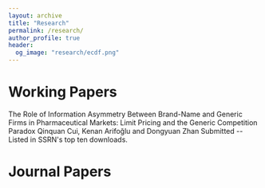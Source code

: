 ```yaml
---
layout: archive
title: "Research"
permalink: /research/
author_profile: true
header:
  og_image: "research/ecdf.png"
---
```


# Working Papers
The Role of Information Asymmetry Between Brand-Name and Generic Firms in Pharmaceutical Markets: Limit Pricing and the Generic Competition Paradox
Qinquan Cui, Kenan Arifoğlu and Dongyuan Zhan
Submitted
-- Listed in SSRN's top ten downloads.

# Journal Papers



<nbsp>


